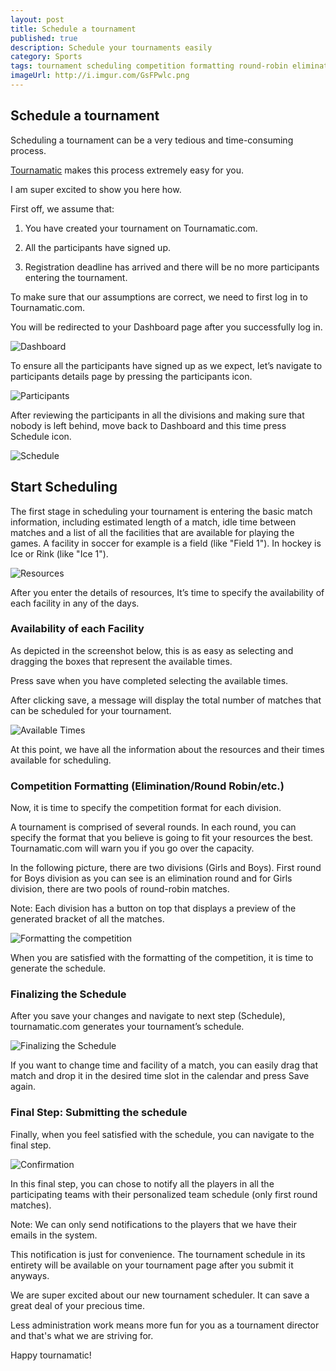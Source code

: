```yaml
---
layout: post
title: Schedule a tournament
published: true
description: Schedule your tournaments easily
category: Sports
tags: tournament scheduling competition formatting round-robin elimination bracket
imageUrl: http://i.imgur.com/GsFPwlc.png
---
```


## Schedule a tournament

Scheduling a tournament can be a very tedious and time-consuming process.

[Tournamatic](https://tournamatic.com) makes this process extremely easy for you.

I am super excited to show you here how.

First off, we assume that:

  1. You have created your tournament on Tournamatic.com.

  2. All the participants have signed up.

  3. Registration deadline has arrived and there will be no more participants entering the tournament.

To make sure that our assumptions are correct, we need to first log in to Tournamatic.com.

You will be redirected to your Dashboard page after you successfully log in.

![Dashboard](http://i.imgur.com/uL46b0h.png)

To ensure all the participants have signed up as we expect, let’s navigate to participants details page by pressing the participants icon.

![Participants](http://i.imgur.com/fcgIEM3.png)

After reviewing the participants in all the divisions and making sure that nobody is left behind, move back to Dashboard and this time press Schedule icon.

![Schedule](http://i.imgur.com/36oCbeL.png)

## Start Scheduling

The first stage in scheduling your tournament is entering the basic match information, including estimated length of a match, idle time between matches and a list of all the facilities that are available for playing the games.
A facility in soccer for example is a field (like "Field 1"). In hockey is Ice or Rink (like "Ice 1").

![Resources](http://i.imgur.com/UPwc80C.png)

After you enter the details of resources, It’s time to specify the availability of each facility in any of the days.

### Availability of each Facility

As depicted in the screenshot below, this is as easy as selecting and dragging the boxes that represent the available times.

Press save when you have completed selecting the available times.

After clicking save, a message will display the total number of matches that can be scheduled for your tournament.

![Available Times](http://i.imgur.com/4QJk75W.png)

At this point, we have all the information about the resources and their times available for scheduling.

### Competition Formatting (Elimination/Round Robin/etc.)

Now, it is time to specify the competition format for each division.

A tournament is comprised of several rounds.
In each round, you can specify the format that you believe is going to fit your resources the best.
Tournamatic.com will warn you if you go over the capacity.

In the following picture, there are two divisions (Girls and Boys).
First round for Boys division as you can see is an elimination round and for Girls division, there are two pools of round-robin matches.

Note: Each division has a <span class="fa fa-2x fa-sitemap"></span> button on top that displays a preview of the generated bracket of all the matches.

![Formatting the competition](http://i.imgur.com/ZyWVQZn.png)

When you are satisfied with the formatting of the competition, it is time to generate the schedule.

### Finalizing the Schedule

After you save your changes and navigate to next step (Schedule), tournamatic.com generates your tournament’s schedule.

![Finalizing the Schedule](http://i.imgur.com/GsFPwlc.png)

If you want to change time and facility of a match, you can easily drag that match and drop it in the desired time slot in the calendar and press Save again.

### Final Step: Submitting the schedule

Finally, when you feel satisfied with the schedule, you can navigate to the final step.

![Confirmation](http://i.imgur.com/FzOJvdU.png)

In this final step, you can chose to notify all the players in all the participating teams with their personalized team schedule (only first round matches).

Note: We can only send notifications to the players that we have their emails in the system.

This notification is just for convenience. The tournament schedule in its entirety will be available on your tournament page after you submit it anyways.

We are super excited about our new tournament scheduler. It can save a great deal of your precious time.

Less administration work means more fun for you as a tournament director and that's what we are striving for.

Happy tournamatic!



